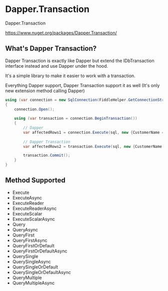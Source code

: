 # Dapper.Transaction
Dapper.Transaction

https://www.nuget.org/packages/Dapper.Transaction/

## What's Dapper Transaction?
Dapper Transaction is exactly like Dapper but extend the IDbTransaction interface instead and use Dapper under the hood.

It's a simple library to make it easier to work with a transaction.

Everything Dapper support, Dapper Transaction support it as well (It's only new extension method calling Dapper)

```csharp
using (var connection = new SqlConnection(FiddleHelper.GetConnectionStringSqlServerW3Schools()))
{
	connection.Open();
	
	using (var transaction = connection.BeginTransaction())
	{
		// Dapper
		var affectedRows1 = connection.Execute(sql, new {CustomerName = "Mark"}, transaction: transaction);
		
		// Dapper Transaction
		var affectedRows2 = transaction.Execute(sql, new {CustomerName = "Mark"});

		transaction.Commit();
	}
}
```

## Method Supported

- Execute
- ExecuteAsync
- ExecuteReader
- ExecuteReaderAsync
- ExecuteScalar
- ExecuteScalarAsync
- Query
- QueryAsync
- QueryFirst
- QueryFirstAsync
- QueryFirstOrDefault
- QueryFirstOrDefaultAsync
- QuerySingle
- QuerySingleAsync
- QuerySingleOrDefault
- QuerySingleOrDefaultAsync
- QueryMultiple
- QueryMultipleAsync
